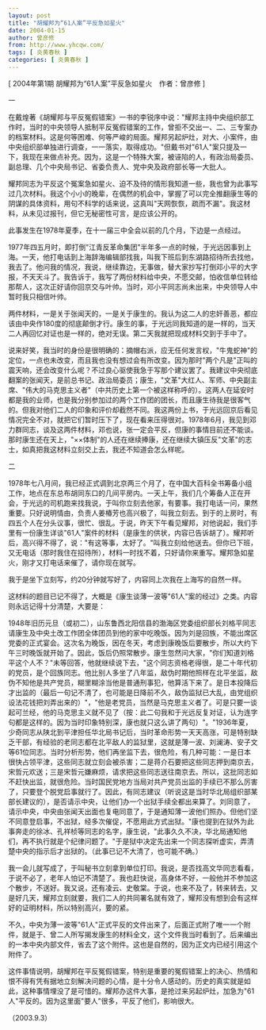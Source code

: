 ```yaml
---
layout: post
title: "胡耀邦为“61人案”平反急如星火"
date: 2004-01-15
author: 曾彦修
from: http://www.yhcqw.com/
tags: [ 炎黄春秋 ]
categories: [ 炎黄春秋 ]
---
```



[ 2004年第1期 胡耀邦为“61人案”平反急如星火　作者：曾彦修 ]

一


在戴煌著《胡耀邦与平反冤假错案》一书的李锐序中说："耀邦主持中央组织部工作时，当时的中央领导人抵制平反冤假错案的工作，曾拒不交出一、二、三专案办的档案材料。这是何等困难、何等严峻的局面。耀邦另起炉灶，对大、小案件，由中央组织部单独进行调查，一一落实，取得成功。"但戴书对"61人"案只提及一下，我现在来做点补充。因为，这是一个特殊大案，被诬陷的人，有政治局委员、副总理、几个中央局书记、省委负责人、党中央及政府部长等一大批人。


耀邦同志为平反这个冤案急如星火、迫不及待的情形我知道一些，我也曾为此事写过几次材料。我这个小小的晚辈，在偶然的机会中，掌握了可以完全推翻康生等的阴谋的具体资料，用句不科学的话来说，这真叫"天网恢恢，疏而不漏"。我这材料，从未见过报刊，但它无秘密性可言，是应该公开的。

此事发生在1978年夏季，在十一届三中全会以前的几个月，下边是一点经过。


1977年四五月时，即打倒"江青反革命集团"半年多一点的时候，于光远因事到上海。一天，他打电话到上海辞海编辑部找我，叫我下班后到东湖路招待所去找他，我去了。他问我的情况，我说，继续靠边，无事做，替大家抄写打倒邓小平的大字报，不天天斗了。我告诉于，我写了两份材料给中央，不愿交邮，怕收信单位转给那帮人，这次正好请你回京交与叶帅。当时，邓小平同志尚未出来，中央领导人中暂时我只相信叶帅。


两件材料，一是关于张闻天的，一是关于康生的。我认为这二人的忠奸善恶，都应该由中央作180度的彻底颠倒才行。康生的事，于光远同我知道的是一样的，当天二人再回忆对证也是一样的，绝对无误。第二天我就把现成材料交到于手中了。


说来好笑，我当时的身份是很明确的：摘帽右派，应无任何发言权，"牛鬼蛇神"的定位，一点也未改变，而且我也没有想过会有所改变。因为那时"两个凡是"正叫的震天响，还会改变什么呢？不过良心驱使我急于写那个建议罢了。我建议中央彻底翻案的张闻天，是前总书记、政治局委员；康生，"文革"大红人、军师、中央副主席、"伟大的马克思主义者"（中共历史上第一个被这样称呼的）。这两人在延安时都是我的业师，也是我分别参加过的两个工作团的团长，而且康生待我是很客气的。但我对他们二人的印象和评价却截然不同。我这两份上书，于光远回京后看见情况完全不对，就把它们暂时压下了，现在看来压得很对。1978年6月，我见到邓力群同志，谈及这两件材料，邓也说，张一定会平反，但康的事情目前还不能谈。那时康生还在天上，"××体制"的人还在继续捧康，还在继续大镇压反"文革"的志士，如真把我这材料立刻交上去，我还不知道会怎么样呢。

二


1978年七八月间，我已经正式调到北京两三个月了，在中国大百科全书筹备小组工作，地点在东总布胡同东口的几间平房内。一天上午，我们几个筹备人正在开会，于光远的司机跑来找我说，于叫你立刻去他家，有要事。我打电话一问，果然重要。只好说明情由，负责人姜椿芳也高兴极了，叫我立刻去。到于的上房时，有四五个人在分头议事，很忙、很乱。于说，昨天下午看见耀邦，对他说起，我们手里有一份康生详谈"61人"案件的材料（是康生的供状，内容已告诉胡了）。耀邦听后，高兴得不得了，说："有这等事，太好了。"叫我立刻给他送去。但你已下班，又无电话（那时我住在招待所），材料一时找不着，只好请你来重写。耀邦急如星火，刚才又打电话来催了，请你现在就写。

我于是坐下立刻写，约20分钟就写好了，内容同上次我在上海写的自然一样。

这材料的题目已记不得了，大概是《康生谈薄一波等"61人"案的经过》之类。内容则永远记得十分清楚，大要是：


1948年旧历元旦（或初二），山东鲁西北阳信县的渤海区党委组织部长刘格平同志请康生及中央土改工作团全体团员到他的家中吃晚饭。因为刘是回族，不能出席区党委的正式宴会。这次名为晚饭，因在冬天，考虑到康晚饭后要散步，所以大约下午三时晚饭就开始了。因此，饭后仍照常散步。康生忽然问大家，"你们知道刘格平这个人不？"未等回答，他就继续说下去，"这个同志资格老得很，是二十年代初的党员，是个回族同志。他比别人多坐了八年监，敌伪时期他照样在北平坐监，敌伪不知他是共产党员，糊里糊涂当他是普通刑事犯，他算活下来了。是日本投降后才出监的（最后一句记不清了，也可能是日降前不久，敌伪监狱已大乱，由党组织设法花钱把刘弄出来的）"，"他是老党员，当然是马克思主义者了。可是只要一谈起可兰经，他的马克思主义就不见了（按：此二句我和于光远反复对证，认为连字句都是这样的。因为当时印象特别深，康也就只这么讲了两句）"。"1936年夏，少奇同志从陕北到平津担任华北局书记后，当时革命形势一天天高涨，可是特别缺乏干部，有经验的老同志都在北平敌人的监狱里，这就是薄一波、刘澜涛、安子文等61位同志。当时分析形势，他们再坐监下去，很危险，有几种可能：一是日本很快占领平津，这些同志就立刻会被杀害；二是蒋介石要把这些同志押到南京去，宋哲元欢送；三是宋哲元嫌麻烦，请求把这些同志送往南京去。所以，这批同志如不赶快出监，就很危险。当时国民党地方当局对共产党员出监的手续已不那么厉害了，只要登个脱党启事就行了。因此，有同志建议（听说这是当时华北局组织部某部长建议的），是否请示中央，让他们办一个出狱手续全都出来算了。刘同意了，请示中央，中央由张闻天出面也复电同意了，于是通知薄一波他们照办。但他们坚不同意登启事，不出狱，经多次催促，不愿用此方式出狱。"康也提到在狱外为此事奔走的徐冰、孔祥桢等同志的名字，康生说，"此事久久不决，华北局通知他们，再不执行就是个纪律问题了。"于是狱中决定先出来一个同志探听虚实，弄清楚中央的指示后才出狱的。（此事已记不大清了，也可能不确。）


我一会儿就写成了，于叫秘书立刻拿到单位打印。我说，是否找高文华同志看看，于说不必了，老年人怕记不清楚了。我也赶快说，高身体不好，一般他并不参加这个散步，不送好。我又说，还有凌云、史敬棠。于说，也来不及了，转来转去，又是好几天，耀邦立刻就要，我们二人的共同署名就有效了，耀邦没有想到会有这样好的证明材料，所以特别高兴，要的紧。


不久，中央为薄一波等"61人"正式平反的文件出来了，后面正式附了唯一一个附件，就是于、曾二人所写揭发康生的材料全文，这个文件我当时看到了。后来编出的一本中央内部文件，省去了这个附件。这也是自然的，因为正文内已经引用这个附件了。


这件事情说明，胡耀邦在平反冤假错案，特别是重要的冤假错案上的决心、热情和恨不得有凭有据地立刻解决问题的心情，是十分令人感动的。历史的真实就是如此，这种事情埋没了是可惜的。耀邦办这件大事，是抢过来另起炉灶，加急为"61人"平反的。因为这里面"要人"很多，平反了他们，影响很大。

（2003.9.3）


